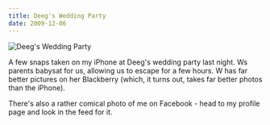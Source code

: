 ```yaml
---
title: Deeg's Wedding Party
date: 2009-12-06
---
```


![Deeg's Wedding Party](https://source.unsplash.com/X6cChncECA8/1600x900)

A few snaps taken on my iPhone at Deeg's wedding party last night. Ws parents babysat for us, allowing us to escape for a few hours. W has far better pictures on her Blackberry (which, it turns out, takes far better photos than the iPhone).

There's also a rather comical photo of me on Facebook - head to my profile page and look in the feed for it.